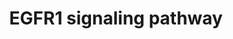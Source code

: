 ---
annotations:
- type: Pathway Ontology
  value: epidermal growth factor/neuregulin signaling pathway
authors:
- MaintBot
- Michiel
- AlexanderPico
- Christine Chichester
- Eweitz
description: 'The androgen receptor is a member of the nuclear receptor family of
  ligand activated transcription factors. These receptors bind to steroid hormones,
  thyroid hormone, retinoids and vitamin D among others, dimerize and bind to DNA.
  Its ligands include testosterone, dehydroepiandrosterone and androstenedione. Stimulation
  of the receptor activates the SMAD signaling module.  Source: http://www.netpath.org/pathways?path_id=NetPath_4'
last-edited: 2021-05-21
organisms:
- Canis familiaris
redirect_from:
- /index.php/Pathway:WP1096
- /instance/WP1096
schema-jsonld:
- '@context': https://schema.org/
  '@id': https://wikipathways.github.io/pathways/WP1096.html
  '@type': Dataset
  creator:
    '@type': Organization
    name: WikiPathways
  description: 'The androgen receptor is a member of the nuclear receptor family of
    ligand activated transcription factors. These receptors bind to steroid hormones,
    thyroid hormone, retinoids and vitamin D among others, dimerize and bind to DNA.
    Its ligands include testosterone, dehydroepiandrosterone and androstenedione.
    Stimulation of the receptor activates the SMAD signaling module.  Source: http://www.netpath.org/pathways?path_id=NetPath_4'
  keywords:
  - NCK1
  - SH3BGRL
  - LOC478799
  - RALBP1
  - PRKCZ
  - INPPL1
  - ITCH
  - SNCA
  - MTA2
  - JUND
  - REPS1
  - PEBP1
  - MAP3K2
  - PIK3C2B
  - STAT2
  - PTPN12
  - PIK3CG
  - ABI1
  - PTK6
  - PTK2B
  - EPS8
  - MAP2K1
  - SH3GL3
  - MAPK3
  - NRAS
  - STXBP1
  - CBLC
  - JUN
  - AP2A1
  - MAP3K4
  - RBBP7
  - RIPK1
  - SOCS3
  - SP1
  - DUSP1
  - MAP3K14
  - ARF4
  - ARAF
  - YWHAB
  - REPS2
  - SOS1
  - ELK4
  - CRK
  - CSK
  - PRKCA
  - EPS15L1
  - KRT7
  - SPRY2
  - ERRFI1
  - CAMK2A
  - WNK1
  - VAV1
  - MAPK7
  - PLCG2
  - CAV1
  - RPS6KA3
  - CBLB
  - CAV2
  - TGIF
  - GAB1
  - PIK3CA
  - SMAD3
  - CRKL
  - EPS15
  - PLCG1
  - PTPN5
  - SH3GL2
  - APPL2
  - SH3KBP1
  - PAK1
  - CBL
  - HRAS
  - SHOC2
  - STAT5A
  - GRB14
  - PIK3R1
  - RGS8
  - SOCS1
  - ASAP1
  - HIST3H3
  - CEBPB
  - SH2D3C
  - RAC1
  - KRT18
  - WASL
  - VAV2
  - ELF3
  - TNK2
  - DNM1
  - CREB1
  - PLD2
  - PTPRR
  - MCF2
  - EEF1A2
  - PIK3CD
  - FOS
  - MAP3K3
  - RPS6KA2
  - RALB
  - SRC
  - SNRPD2
  - CASP9
  - NCK2
  - MAPK8
  - NDUFA13
  - ELK1
  - PRKAR1A
  - STAT3
  - PLEC1
  - RAF1
  - EGF
  - JAK2
  - CDC42
  - PLSCR1
  - APPL1
  - RASA1
  - MAPK14
  - KRT8
  - STAT5B
  - MAP3K1
  - FOXO1
  - PRKCI
  - RAB5A
  - USP6NL
  - HIP1
  - ATF1
  - EGFR
  - SIN3A
  - SMAD2
  - PITPNA
  - PIK3R2
  - RALGDS
  - CEBPA
  - JAK1
  - GRB7
  - MAP2K3
  - MAP2K7
  - PLD1
  - VAV3
  - RPS6KA5
  - EPPK1
  - GIT1
  - GJA1
  - MAPK1
  - TNIP1
  - PTPN11
  - HTT
  - RPS6KA1
  - GRB10
  - MAP2K5
  - BCAR1
  - AKT1
  - KRT17
  - PIK3R3
  - SOS2
  - STAT1
  - CTNND1
  - CEACAM1
  - GRB2
  - PRKCB
  - KLF11
  - PTPN6
  - ZNF259
  - SHC1
  - PIK3CB
  - PKN2
  - MAP2K2
  - PRKD1
  - EPN1
  - PXN
  - GAB2
  - MYC
  - LOC487309
  - DOK2
  - RFXANK
  - PRKCG
  license: CC0
  name: EGFR1 signaling pathway
seo: CreativeWork
title: EGFR1 signaling pathway
wpid: WP1096
---